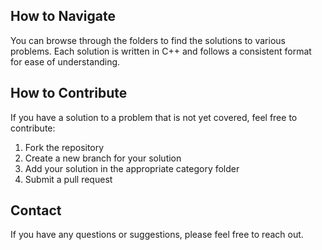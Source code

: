 ## How to Navigate

You can browse through the folders to find the solutions to various problems. Each solution is written in C++ and follows a consistent format for ease of understanding.

## How to Contribute

If you have a solution to a problem that is not yet covered, feel free to contribute:
1. Fork the repository
2. Create a new branch for your solution
3. Add your solution in the appropriate category folder
4. Submit a pull request

## Contact

If you have any questions or suggestions, please feel free to reach out.
